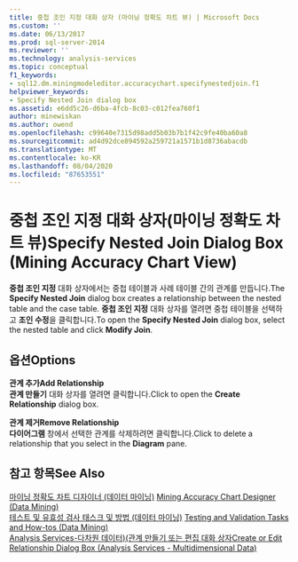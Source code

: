 ```yaml
---
title: 중첩 조인 지정 대화 상자 (마이닝 정확도 차트 뷰) | Microsoft Docs
ms.custom: ''
ms.date: 06/13/2017
ms.prod: sql-server-2014
ms.reviewer: ''
ms.technology: analysis-services
ms.topic: conceptual
f1_keywords:
- sql12.dm.miningmodeleditor.accuracychart.specifynestedjoin.f1
helpviewer_keywords:
- Specify Nested Join dialog box
ms.assetid: e6dd5c26-d6ba-4fcb-8c03-c012fea760f1
author: minewiskan
ms.author: owend
ms.openlocfilehash: c99640e7315d98add5b03b7b1f42c9fe40ba60a8
ms.sourcegitcommit: ad4d92dce894592a259721a1571b1d8736abacdb
ms.translationtype: MT
ms.contentlocale: ko-KR
ms.lasthandoff: 08/04/2020
ms.locfileid: "87653551"
---
```

# <a name="specify-nested-join-dialog-box-mining-accuracy-chart-view"></a><span data-ttu-id="a7aef-102">중첩 조인 지정 대화 상자(마이닝 정확도 차트 뷰)</span><span class="sxs-lookup"><span data-stu-id="a7aef-102">Specify Nested Join Dialog Box (Mining Accuracy Chart View)</span></span>
  <span data-ttu-id="a7aef-103">**중첩 조인 지정** 대화 상자에서는 중첩 테이블과 사례 테이블 간의 관계를 만듭니다.</span><span class="sxs-lookup"><span data-stu-id="a7aef-103">The **Specify Nested Join** dialog box creates a relationship between the nested table and the case table.</span></span> <span data-ttu-id="a7aef-104">**중첩 조인 지정** 대화 상자를 열려면 중첩 테이블을 선택하고 **조인 수정**을 클릭합니다.</span><span class="sxs-lookup"><span data-stu-id="a7aef-104">To open the **Specify Nested Join** dialog box, select the nested table and click **Modify Join**.</span></span>  
  
## <a name="options"></a><span data-ttu-id="a7aef-105">옵션</span><span class="sxs-lookup"><span data-stu-id="a7aef-105">Options</span></span>  
 <span data-ttu-id="a7aef-106">**관계 추가**</span><span class="sxs-lookup"><span data-stu-id="a7aef-106">**Add Relationship**</span></span>  
 <span data-ttu-id="a7aef-107">**관계 만들기** 대화 상자를 열려면 클릭합니다.</span><span class="sxs-lookup"><span data-stu-id="a7aef-107">Click to open the **Create Relationship** dialog box.</span></span>  
  
 <span data-ttu-id="a7aef-108">**관계 제거**</span><span class="sxs-lookup"><span data-stu-id="a7aef-108">**Remove Relationship**</span></span>  
 <span data-ttu-id="a7aef-109">**다이어그램** 창에서 선택한 관계를 삭제하려면 클릭합니다.</span><span class="sxs-lookup"><span data-stu-id="a7aef-109">Click to delete a relationship that you select in the **Diagram** pane.</span></span>  
  
## <a name="see-also"></a><span data-ttu-id="a7aef-110">참고 항목</span><span class="sxs-lookup"><span data-stu-id="a7aef-110">See Also</span></span>  
 <span data-ttu-id="a7aef-111">[마이닝 정확도 차트 디자이너 &#40;데이터 마이닝&#41;](mining-accuracy-chart-designer-data-mining.md) </span><span class="sxs-lookup"><span data-stu-id="a7aef-111">[Mining Accuracy Chart Designer &#40;Data Mining&#41;](mining-accuracy-chart-designer-data-mining.md) </span></span>  
 <span data-ttu-id="a7aef-112">[테스트 및 유효성 검사 태스크 및 방법 &#40;데이터 마이닝&#41;](data-mining/testing-and-validation-tasks-and-how-tos-data-mining.md) </span><span class="sxs-lookup"><span data-stu-id="a7aef-112">[Testing and Validation Tasks and How-tos &#40;Data Mining&#41;](data-mining/testing-and-validation-tasks-and-how-tos-data-mining.md) </span></span>  
 [<span data-ttu-id="a7aef-113">Analysis Services-다차원 데이터&#41;&#40;관계 만들기 또는 편집 대화 상자</span><span class="sxs-lookup"><span data-stu-id="a7aef-113">Create or Edit Relationship Dialog Box &#40;Analysis Services - Multidimensional Data&#41;</span></span>](create-or-edit-relationship-dialog-box-analysis-services-multidimensional-data.md)  
  
  
